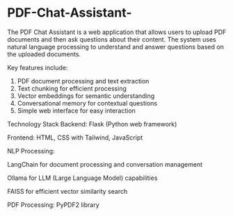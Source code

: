 # PDF-Chat-Assistant-
The PDF Chat Assistant is a web application that allows users to upload PDF documents and then ask questions about their content. The system uses natural language processing to understand and answer questions based on the uploaded documents. 

Key features include:

1. PDF document processing and text extraction
2. Text chunking for efficient processing
3. Vector embeddings for semantic understanding
4. Conversational memory for contextual questions
5. Simple web interface for easy interaction

Technology Stack
Backend: Flask (Python web framework)

Frontend: HTML, CSS with Tailwind, JavaScript

NLP Processing:

LangChain for document processing and conversation management

Ollama for LLM (Large Language Model) capabilities

FAISS for efficient vector similarity search

PDF Processing: PyPDF2 library
